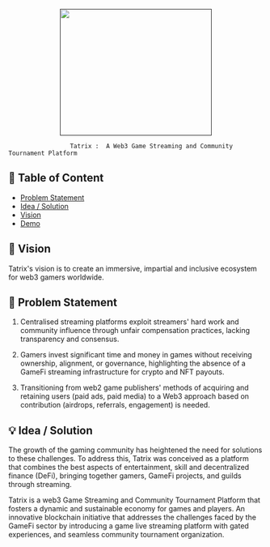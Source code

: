 <p align="center">
  <a href="" rel="noopener">
<img src= "https://github.com/Firebond-xyz/Tatrix-/assets/100551659/2679f6fc-7740-4490-9b2c-edc56e00fbf9" width="300" height="250"></a>
  
                     Tatrix :  A Web3 Game Streaming and Community Tournament Platform 

</p>
  
## 📝 Table of Content

- [Problem Statement](#problem_statement)
- [Idea / Solution](#idea)
- [Vision](#vision)
- [Demo](#demo)
## 🚀 Vision <a name = "vision"></a>

Tatrix's vision is to create an immersive, impartial and inclusive ecosystem for web3 gamers worldwide.

## 🧐 Problem Statement <a name = "problem_statement"></a>

1. Centralised streaming platforms exploit streamers' hard work and community influence through unfair compensation practices, lacking transparency and consensus.

2. Gamers invest significant time and money in games without receiving ownership, alignment, or governance, highlighting the absence of a GameFi streaming infrastructure for crypto and NFT payouts.

3. Transitioning from web2 game publishers' methods of acquiring and retaining users (paid ads, paid media) to a Web3 approach based on contribution (airdrops, referrals, engagement) is needed.


## 💡 Idea / Solution <a name = "idea"></a>

The growth of the gaming community has heightened the need for solutions to these challenges. To address this, Tatrix was conceived as a platform that combines the best aspects of entertainment, skill and decentralized finance (DeFi), bringing together gamers, GameFi projects, and guilds through streaming.

 Tatrix is a web3 Game Streaming and Community Tournament Platform that fosters a dynamic and sustainable economy for games and players. An innovative blockchain initiative that addresses the challenges faced by the GameFi sector by introducing a game live streaming platform with gated experiences, and seamless community tournament organization.











